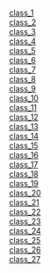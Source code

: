 [class_1](../gramma/class_1.md)</br>
[class_2](../gramma/class_2.md)</br>
[class_3](../gramma/class_3.md)</br>
[class_4](../gramma/class_4.md)</br>
[class_5](../gramma/class_5.md)</br>
[class_6](../gramma/class_6.md)</br>
[class_7](../gramma/class_7.md)</br>
[class_8](../gramma/class_8.md)</br>
[class_9](../gramma/class_9.md)</br>
[class_10](../gramma/class_10.md)</br>
[class_11](../gramma/class_11.md)</br>
[class_12](../gramma/class_12.md)</br>
[class_13](../gramma/class_13.md)</br>
[class_14](../gramma/class_14.md)</br>
[class_15](../gramma/class_15.md)</br>
[class_16](../gramma/class_16.md)</br>
[class_17](../gramma/class_17.md)</br>
[class_18](../gramma/class_18.md)</br>
[class_19](../gramma/class_19.md)</br>
[class_20](../gramma/class_20.md)</br>
[class_21](../gramma/class_21.md)</br>
[class_22](../gramma/class_22.md)</br>
[class_23](../gramma/class_23.md)</br>
[class_24](../gramma/class_24.md)</br>
[class_25](../gramma/class_25.md)</br>
[class_26](../gramma/class_26.md)</br>
[class_27](../gramma/class_27.md)</br>